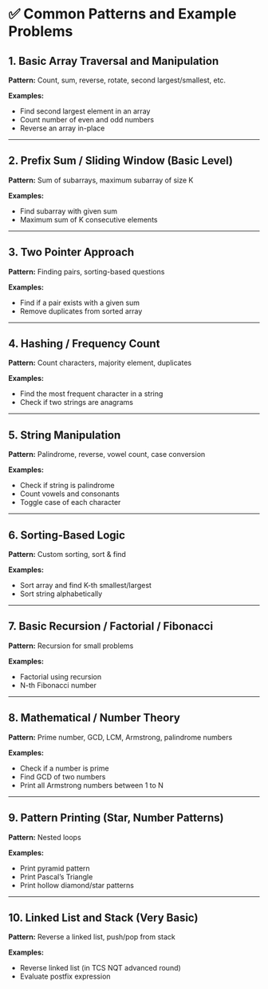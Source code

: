# ✅ Common Patterns and Example Problems

## 1. Basic Array Traversal and Manipulation
**Pattern:** Count, sum, reverse, rotate, second largest/smallest, etc.

**Examples:**
- Find second largest element in an array
- Count number of even and odd numbers
- Reverse an array in-place

---

## 2. Prefix Sum / Sliding Window (Basic Level)
**Pattern:** Sum of subarrays, maximum subarray of size K

**Examples:**
- Find subarray with given sum
- Maximum sum of K consecutive elements

---

## 3. Two Pointer Approach
**Pattern:** Finding pairs, sorting-based questions

**Examples:**
- Find if a pair exists with a given sum
- Remove duplicates from sorted array

---

## 4. Hashing / Frequency Count
**Pattern:** Count characters, majority element, duplicates

**Examples:**
- Find the most frequent character in a string
- Check if two strings are anagrams

---

## 5. String Manipulation
**Pattern:** Palindrome, reverse, vowel count, case conversion

**Examples:**
- Check if string is palindrome
- Count vowels and consonants
- Toggle case of each character

---

## 6. Sorting-Based Logic
**Pattern:** Custom sorting, sort & find

**Examples:**
- Sort array and find K-th smallest/largest
- Sort string alphabetically

---

## 7. Basic Recursion / Factorial / Fibonacci
**Pattern:** Recursion for small problems

**Examples:**
- Factorial using recursion
- N-th Fibonacci number

---

## 8. Mathematical / Number Theory
**Pattern:** Prime number, GCD, LCM, Armstrong, palindrome numbers

**Examples:**
- Check if a number is prime
- Find GCD of two numbers
- Print all Armstrong numbers between 1 to N

---

## 9. Pattern Printing (Star, Number Patterns)
**Pattern:** Nested loops

**Examples:**
- Print pyramid pattern
- Print Pascal’s Triangle
- Print hollow diamond/star patterns

---

## 10. Linked List and Stack (Very Basic)
**Pattern:** Reverse a linked list, push/pop from stack

**Examples:**
- Reverse linked list (in TCS NQT advanced round)
- Evaluate postfix expression
